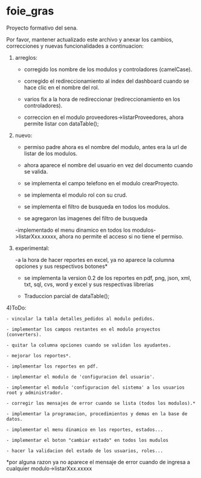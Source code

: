 # foie_gras
Proyecto formativo del sena.

Por favor, mantener actualizado este archivo y anexar los cambios, correcciones y nuevas funcionalidades a continuacion:

 1. arreglos:

	- corregido los nombre de los modulos y controladores (camelCase).
	
	- corregido el redireccionamiento al index del dashboard cuando se hace clic en el nombre del rol.
	
	- varios fix a la hora de redireccionar (redireccionamiento en los controladores).
	
	- correccion en el modulo proveedores->listarProveedores,
ahora permite listar con dataTable();

  
2) nuevo:

	- permiso padre ahora es el nombre del modulo, antes era la url de listar de los modulos.
	
	- ahora aparece el nombre del usuario en vez del documento cuando se valida.
	
	- se implementa el campo telefono en el modulo crearProyecto.
	
	- se implementa el modulo rol con su crud.

	- se implementa el filtro de busqueda en todos los modulos.

	- se agregaron las imagenes del filtro de busqueda

	-implementado el menu dinamico en todos los modulos->listarXxx.xxxxx, ahora no permite el acceso si no tiene el permiso.


3) experimental:

	-a la hora de hacer reportes en excel, ya no aparece la columna opciones y sus respectivos botones*
  
	- se implementa la version 0.2 de los reportes en pdf, png, json, xml, txt, sql, cvs, word y excel y sus respectivas librerias

	- Traduccion parcial de dataTable();

4)ToDo:

	- vincular la tabla detalles_pedidos al modulo pedidos.
	
	- implementar los campos restantes en el modulo proyectos (converters).
	
	- quitar la columna opciones cuando se validan los ayudantes.
	
	- mejorar los reportes*.
	
	- implementar los reportes en pdf.
		
	- implementar el modulo de 'configuracion del usuario'.
	
	- implementar el modulo 'configuracion del sistema' a los usuarios root y administrador.
	
	- corregir los mensajes de error cuando se lista (todos los modulos).*
	
	- implementar la programacion, procedimientos y demas en la base de datos.

	- implementar el menu dinamico en los reportes, estados...

	- implementar el boton "cambiar estado" en todos los mudulos

	- hacer la validacion del estado de los usuarios, roles...

*por alguna razon ya no aparece el mensaje de error cuando de ingresa a cualquier modulo->listarXxx.xxxxx

  

